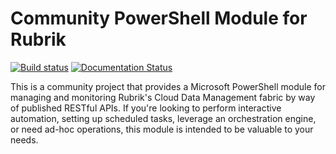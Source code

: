 Community PowerShell Module for Rubrik
============================

[![Build status](https://ci.appveyor.com/api/projects/status/52cv3jshak2w7624?svg=true)](https://ci.appveyor.com/project/chriswahl/powershell-module)   [![Documentation Status](http://readthedocs.org/projects/powershell-module/badge/?version=latest)](http://powershell-module.readthedocs.io/en/latest/?badge=latest)

This is a community project that provides a Microsoft PowerShell module for managing and monitoring Rubrik's Cloud Data Management fabric by way of published RESTful APIs. If you're looking to perform interactive automation, setting up scheduled tasks, leverage an orchestration engine, or need ad-hoc operations, this module is intended to be valuable to your needs.